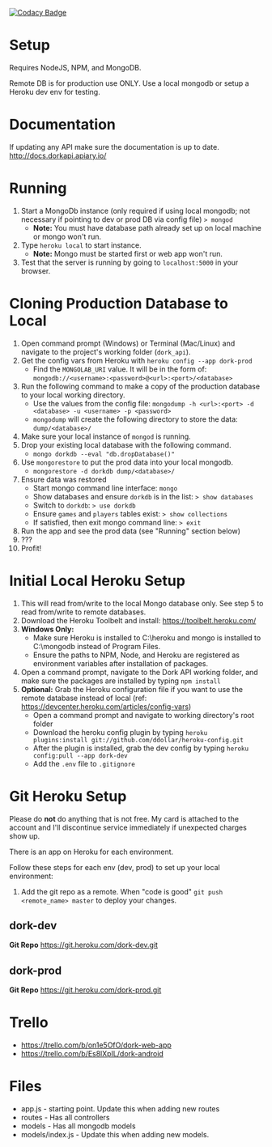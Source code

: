 [![Codacy Badge](https://www.codacy.com/project/badge/e8b26b82697c41af8dbfec0da42caeb2)](https://www.codacy.com)

# Setup
Requires NodeJS, NPM, and MongoDB.

Remote DB is for production use ONLY. Use a local mongodb or setup a Heroku dev env for testing.

# Documentation
If updating any API make sure the documentation is up to date.  
http://docs.dorkapi.apiary.io/

# Running
1. Start a MongoDb instance (only required if using local mongodb; not necessary if pointing to dev or prod DB via config file)
`> mongod`
    * **Note:** You must have database path already set up on local machine or mongo won't run.
2. Type `heroku local` to start instance.
    * **Note:** Mongo must be started first or web app won't run.
3. Test that the server is running by going to `localhost:5000` in your browser.

# Cloning Production Database to Local
1. Open command prompt (Windows) or Terminal (Mac/Linux) and navigate to the project's working folder (`dork_api`).
2. Get the config vars from Heroku with `heroku config --app dork-prod`
    * Find the `MONGOLAB_URI` value. It will be in the form of: `mongodb://<username>:<password>@<url>:<port>/<database>`
3. Run the following command to make a copy of the production database to your local working directory.
    * Use the values from the config file: `mongodump -h <url>:<port> -d <database> -u <username> -p <password>`
    * `mongodump` will create the following directory to store the data: `dump/<database>/`
4. Make sure your local instance of `mongod` is running.
5. Drop your existing local database with the following command.
    * `mongo dorkdb --eval "db.dropDatabase()"`
6. Use `mongorestore` to put the prod data into your local mongodb.
    * `mongorestore -d dorkdb dump/<database>/`
7. Ensure data was restored
    * Start mongo command line interface: `mongo`
    * Show databases and ensure `dorkdb` is in the list: `> show databases`
    * Switch to `dorkdb`: `> use dorkdb`
    * Ensure `games` and `players` tables exist: `> show collections`
    * If satisfied, then exit mongo command line: `> exit`
8. Run the app and see the prod data (see "Running" section below)
9. ???
10. Profit!

# Initial Local Heroku Setup
1. This will read from/write to the local Mongo database only. See step 5 to read from/write to remote databases.
2. Download the Heroku Toolbelt and install: https://toolbelt.heroku.com/
3. **Windows Only:** 
    * Make sure Heroku is installed to C:\heroku and mongo is installed to C:\mongodb instead of Program Files.
    * Ensure the paths to NPM, Node, and Heroku are registered as environment variables after installation of packages.
4. Open a command prompt, navigate to the Dork API working folder, and make sure the packages are installed by typing `npm install`
5. **Optional:** Grab the Heroku configuration file if you want to use the remote database instead of local (ref: https://devcenter.heroku.com/articles/config-vars)
    * Open a command prompt and navigate to working directory's root folder
    * Download the heroku config plugin by typing `heroku plugins:install git://github.com/ddollar/heroku-config.git`
    * After the plugin is installed, grab the dev config by typing `heroku config:pull --app dork-dev`
    * Add the `.env` file to `.gitignore`

# Git Heroku Setup

Please do **not** do anything that is not free. My card is attached to the account and I'll
discontinue service immediately if unexpected charges show up.

There is an app on Heroku for each environment.

Follow these steps for each env (dev, prod) to set up your local environment:

1. Add the git repo as a remote. When "code is good" `git push <remote_name> master` to deploy your changes.

## dork-dev
**Git Repo**    https://git.heroku.com/dork-dev.git

## dork-prod
**Git Repo**    https://git.heroku.com/dork-prod.git

# Trello

* https://trello.com/b/on1e5OfO/dork-web-app
* https://trello.com/b/Es8lXpIL/dork-android

# Files
* app.js - starting point. Update this when adding new routes
* routes - Has all controllers
* models - Has all mongodb models
* models/index.js - Update this when adding new models.
